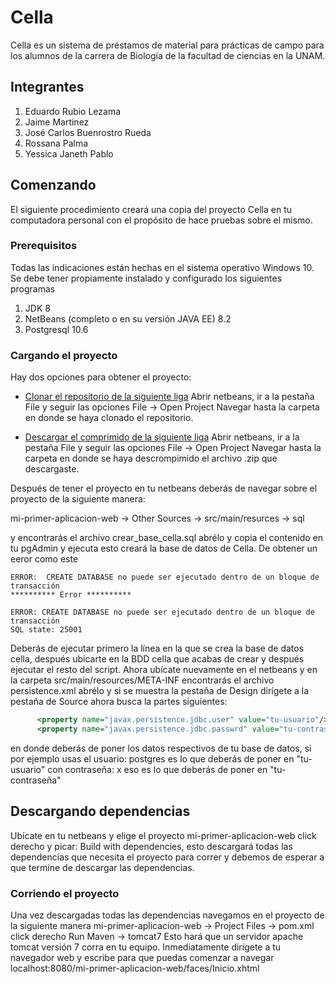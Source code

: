 # Cella

Cella es un sistema de préstamos de material para prácticas de campo para los 
alumnos de la carrera de Biología de la facultad 
de ciencias en la UNAM.


## Integrantes
1. Eduardo Rubio Lezama 
2. Jaime Martinez
3. José Carlos Buenrostro Rueda
4. Rossana Palma
5. Yessica Janeth Pablo

## Comenzando

El siguiente procedimiento creará una copia del proyecto Cella en tu computadora 
personal con el propósito de hace pruebas sobre el mismo.

### Prerequisitos

Todas las indicaciones están hechas en el sistema operativo Windows 10.
Se debe tener propiamente instalado y configurado los siguientes programas

1. JDK 8
2. NetBeans (completo o en su versión JAVA EE) 8.2
3. Postgresql 10.6

### Cargando el proyecto

Hay dos opciones para obtener el proyecto:

* [Clonar el repositorio de la siguiente liga](https://github.com/EduardoRubioLezama/Cella.git)
   Abrir netbeans, ir a la pestaña File y seguir las opciones 
	File -> Open Project 
   Navegar hasta la carpeta en donde se haya clonado el repositorio.

* [Descargar el comprimido de la siguiente liga](https://github.com/EduardoRubioLezama/Cella.git)
   Abrir netbeans, ir a la pestaña File y seguir las opciones 
	File -> Open Project 
   Navegar hasta la carpeta en donde se haya descrompimido el archivo .zip que descargaste.

Después de tener el proyecto en tu netbeans deberás de navegar sobre el proyecto
de la siguiente manera:

mi-primer-aplicacion-web -> Other Sources -> src/main/resurces -> sql 

y encontrarás el archivo crear_base_cella.sql abrélo y copia el contenido en 
tu pgAdmin y ejecuta esto creará la base de datos de Cella. 
De obtener un eeror como este 
```
ERROR:  CREATE DATABASE no puede ser ejecutado dentro de un bloque de transacción
********** Error **********

ERROR: CREATE DATABASE no puede ser ejecutado dentro de un bloque de transacción
SQL state: 25001
```
Deberás de ejecutar primero la línea en la que se crea la base de datos cella, después ubicarte en la BDD cella que acabas de crear y después ejecutar el resto del script.
Ahora ubícate nuevamente
en el netbeans y en la carpeta src/main/resources/META-INF encontrarás el archivo
persistence.xml 
abrélo y si se muestra la pestaña de Design dirígete a la pestaña de Source
ahora busca la partes siguientes:

```xml
      <property name="javax.persistence.jdbc.user" value="tu-usuario"/>
      <property name="javax.persistence.jdbc.passwrd" value="tu-contraseña"/>
```
en donde deberás de poner los datos respectivos de tu base de datos, si por ejemplo 
usas el usuario: postgres es lo que deberás de poner en "tu-usuario" 
con contraseña: x eso es lo que deberás de poner en "tu-contraseña" 

## Descargando dependencias

Ubícate en tu netbeans y elige el proyecto mi-primer-aplicacion-web
click derecho y picar: Build with dependencies,  esto descargará todas las dependencias
que necesita el proyecto para correr y debemos de esperar a que termine de descargar
las dependencias.

### Corriendo el proyecto

Una vez descargadas todas las dependencias navegamos en el proyecto 
de la siguiente manera
mi-primer-aplicacion-web -> Project Files -> pom.xml 
click derecho Run Maven -> tomcat7
Esto hará que un servidor apache tomcat versión 7 corra en tu equipo.
Inmediatamente dirígete a tu navegador web y escribe para que puedas comenzar a navegar
localhost:8080/mi-primer-aplicacion-web/faces/Inicio.xhtml

